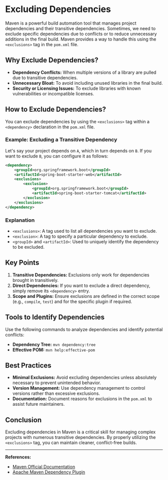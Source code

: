 # Excluding Dependencies

Maven is a powerful build automation tool that manages project dependencies and their transitive dependencies. Sometimes, we need to exclude specific dependencies due to conflicts or to reduce unnecessary additions in the final build. Maven provides a way to handle this using the `<exclusions>` tag in the `pom.xml` file.

## Why Exclude Dependencies?
- **Dependency Conflicts:** When multiple versions of a library are pulled due to transitive dependencies.
- **Unnecessary Bloat:** To avoid including unused libraries in the final build.
- **Security or Licensing Issues:** To exclude libraries with known vulnerabilities or incompatible licenses.

## How to Exclude Dependencies?

You can exclude dependencies by using the `<exclusions>` tag within a `<dependency>` declaration in the `pom.xml` file.

### Example: Excluding a Transitive Dependency
Let's say your project depends on `A`, which in turn depends on `B`. If you want to exclude `B`, you can configure it as follows:

```xml
<dependency>
    <groupId>org.springframework.boot</groupId>
    <artifactId>spring-boot-starter-web</artifactId>
    <exclusions>
        <exclusion>
            <groupId>org.springframework.boot</groupId>
            <artifactId>spring-boot-starter-tomcat</artifactId>
        </exclusion>
    </exclusions>
</dependency>
```

### Explanation
- `<exclusions>`: A tag used to list all dependencies you want to exclude.
- `<exclusion>`: A tag to specify a particular dependency to exclude.
- `<groupId>` and `<artifactId>`: Used to uniquely identify the dependency to be excluded.

## Key Points
1. **Transitive Dependencies:** Exclusions only work for dependencies brought in transitively.
2. **Direct Dependencies:** If you want to exclude a direct dependency, simply remove its `<dependency>` entry.
3. **Scope and Plugins:** Ensure exclusions are defined in the correct scope (e.g., `compile`, `test`) and for the specific plugin if required.

## Tools to Identify Dependencies
Use the following commands to analyze dependencies and identify potential conflicts:
- **Dependency Tree:** `mvn dependency:tree`
- **Effective POM:** `mvn help:effective-pom`

## Best Practices
- **Minimal Exclusions:** Avoid excluding dependencies unless absolutely necessary to prevent unintended behavior.
- **Version Management:** Use dependency management to control versions rather than excessive exclusions.
- **Documentation:** Document reasons for exclusions in the `pom.xml` to assist future maintainers.

## Conclusion
Excluding dependencies in Maven is a critical skill for managing complex projects with numerous transitive dependencies. By properly utilizing the `<exclusions>` tag, you can maintain cleaner, conflict-free builds.

---
**References:**
- [Maven Official Documentation](https://maven.apache.org)
- [Apache Maven Dependency Plugin](https://maven.apache.org/plugins/maven-dependency-plugin/)
